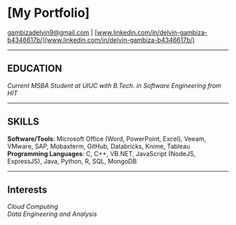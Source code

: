 # **[My Portfolio]**  
[gambizadelvin9@gmail.com](gambizadelvin9@gmail.com) | [www.linkedin.com/in/delvin-gambiza-b4346617b/](www.linkedin.com/in/delvin-gambiza-b4346617b/) 

---

## **EDUCATION**

 
*Current MSBA Student at UIUC with B.Tech. in Software Engineering from HIT*  




---

## **SKILLS**

**Software/Tools**: Microsoft Office (Word, PowerPoint, Excel), Veeam, VMware, SAP, Mobaxterm, GitHub, Databricks, Knime, Tableau  
**Programming Languages**: C, C++, VB.NET, JavaScript (NodeJS, ExpressJS), Java, Python, R, SQL, MongoDB  


---

## **Interests**

  
*Cloud Computing*  
*Data Engineering and Analysis*  

